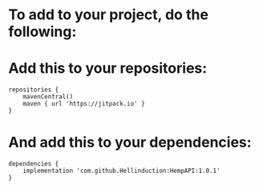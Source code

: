 # To add to your project, do the following:

# Add this to your repositories:
``repositories {``\
``    mavenCentral()``\
``    maven { url 'https://jitpack.io' }``\
``}``

# And add this to your dependencies:
``dependencies {``\
``    implementation 'com.github.Hellinduction:HempAPI:1.0.1'``\
``}``
